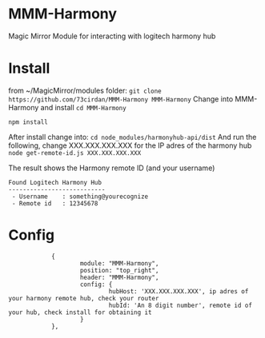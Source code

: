 # MMM-Harmony
Magic Mirror Module for interacting with logitech harmony hub

# Install
from  ~/MagicMirror/modules folder: 
`git clone https://github.com/73cirdan/MMM-Harmony MMM-Harmony`
Change into MMM-Harmony and install
`cd MMM-Harmony`

`npm install`

After install change into:
`cd node_modules/harmonyhub-api/dist`
And run the following, change XXX.XXX.XXX.XXX for the IP adres of the harmony hub
`node get-remote-id.js XXX.XXX.XXX.XXX` 

The result shows the Harmony remote ID (and your username)

```
Found Logitech Harmony Hub
---------------------------
 - Username    : something@yourecognize
 - Remote id   : 12345678
```
# Config

                {
                        module: "MMM-Harmony",
                        position: "top_right",
                        header: "MMM-Harmony",
                        config: {
                                hubHost: 'XXX.XXX.XXX.XXX', ip adres of your harmony remote hub, check your router
                                hubId: 'An 8 digit number', remote id of your hub, check install for obtaining it
                        }
                },
